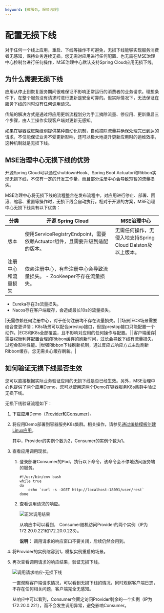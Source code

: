 ```yaml
---
keyword: [微服务, 服务治理]
---
```


# 配置无损下线

对于任何一个线上应用，重启、下线等操作不可避免，无损下线能够实现服务消费者无感知，保持业务连续无损。您无需对应用进行任何配置、也无需在MSE治理中心控制台进行任何操作，MSE治理中心默认支持Spring Cloud应用无损下线。

## 为什么需要无损下线

应用从停止到恢复服务期间很难保证不影响正常运行的消费者的业务请求。理想条件下，在整个服务没有请求时进行更新是安全可靠的。但实际情况下，无法保证在服务下线的同时没有任何调用请求。

传统的解决方式是通过将应用更新流程划分为手工摘除流量、停应用、更新重启三个步骤，由人工操作实现客户端对更新无感知。

如果在容器或框架级别提供某种自动化机制，自动摘除流量并确保处理完已到达的请求，不仅能保证业务不受更新影响，还可以极大地提升更新应用时的运维效率，这种机制就是无损下线。

## MSE治理中心无损下线的优势

开源Spring Cloud可以通过shutdownHook、Spring Boot Actuator和Ribbon实现无损下线，不仅有一定的开发工作量，而且部分注册中心会导致短暂的流量损失。

MSE治理中心将无损下线的流程整合在发布流程中，对应用进行停止、部署、回滚、缩容、重置等操作时，无损下线会自动执行。相对于开源的方案，MSE治理中心无损下线具有以下优势：

|分类|开源 Spring Cloud|MSE治理中心|
|--|---------------|-------|
|版本|使用ServiceRegistryEndpoint，需要依赖Actuator组件，且需要升级到适配的版本。|无需任何操作，无侵入地支持Spring Cloud Dalston及以上版本。|
|注册中心和流量损失|依赖注册中心，有些注册中心会导致流量损失。 -   ZooKeeper不存在流量损失。
-   Eureka存在3s流量损失。
-   Nacos存在客户端缓存，会造成最长10s的流量损失。

|无需依赖任何注册中心，对于任何注册均不存在流量损失。|
|场景|ECS场景需要结合变更详情；K8s场景可以配合prestop接口，但是prestop接口只能配置一个动作。|ECS和K8s全部覆盖，且不影响对应用的任何操作与配置。|
|客户端缓存|需要权衡利弊配置合理的Ribbon缓存的刷新时间，过长会导致下线有流量损失，过短会影响性能。|增强Ribbon下线刷新机制，通过反应式响应方式主动刷新Ribbon缓存，您无需关心缓存刷新。|

## 如何验证无损下线是否生效

您可以直接根据实际业务验证应用的无损下线是否已经生效。另外，MSE治理中心也提供了两个应用Demo，您可以使用这两个Demo在容器服务K8s集群中验证无损下线。

无损下线验证流程如下：

1.  下载应用Demo（[Provider](http://shutdown.oss-cn-hangzhou.aliyuncs.com/sc/sc-provider-G-gray1-0.0.1-SNAPSHOT.jar)和[Consumer](http://shutdown.oss-cn-hangzhou.aliyuncs.com/sc/sc-consumer-G-gray-0.0.1-SNAPSHOT.jar)）。

2.  将应用Demo部署到容器服务K8s集群。相关操作，请参见[通过编排模板创建Linux应用](/cn.zh-CN/Kubernetes集群用户指南/应用管理/通过编排模板创建Linux应用.md)。

    其中，Provider的实例个数为2，Consumer的实例个数为1。

3.  查看应用调用现状。

    1.  登录部署Consumer的Pod，执行以下命令，该命令会不停地访问服务端的服务。

        ```
        #!/usr/bin/env bash
        while true
        do
            echo `curl -s -XGET http://localhost:18091/user/rest`
        done
        ```

    2.  查看调用请求的响应。

        ![正常调用结果](https://static-aliyun-doc.oss-accelerate.aliyuncs.com/assets/img/zh-CN/9859209951/p94859.png)

        从响应中可以看到， Consumer随机访问Provider的两个实例（IP为172.20.0.221和172.20.0.223）。

        **说明：** 调用请求的响应窗口不要关闭，后续仍然会用到。

4.  将Provider的实例缩容到1，模拟实例重启的场景。

5.  再次查看调用请求的响应结果，验证无损下线。

    ![调用请求响应-无损下线](https://static-aliyun-doc.oss-accelerate.aliyuncs.com/assets/img/zh-CN/9859209951/p94872.png)

    一直观察客户端请求情况，可以看到无损下线的情况，同时观察客户端日志，不存在任何相关问题，客户端完全无感知。

    从响应中可以看到，Consumer会固定访问Provider剩余的一个实例（IP为172.20.0.221），而不会发生调用异常，避免影响Consumer。


